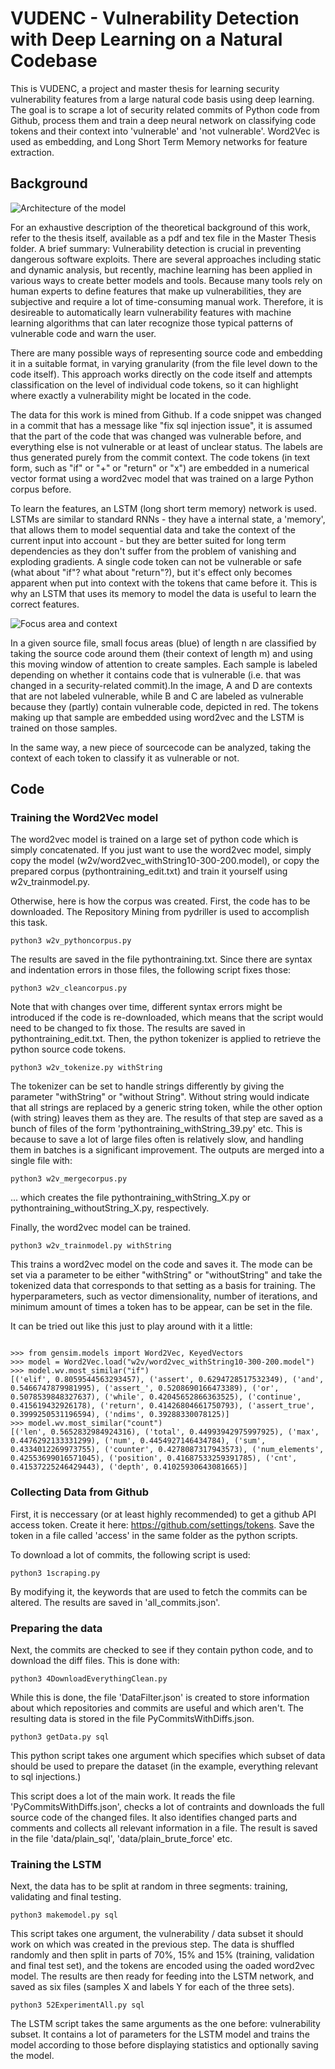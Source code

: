 # VUDENC - Vulnerability Detection with Deep Learning on a Natural Codebase

This is VUDENC, a project and master thesis for learning security vulnerability features from a large natural code basis using deep learning. The goal is to scrape a lot of security related commits of Python code from Github, process them and train a deep neural network on classifying code tokens and their context into 'vulnerable' and 'not vulnerable'. Word2Vec is used as embedding, and Long Short Term Memory networks for feature extraction.

## Background


![Architecture of the model](https://github.com/LauraWartschinski/VulnerabilityDetection/blob/master/Architecture.png)


For an exhaustive description of the theoretical background of this work, refer to the thesis itself, available as a pdf and tex file in the Master Thesis folder. A brief summary:
Vulnerability detection is crucial in preventing dangerous software exploits. There are several approaches including static and dynamic analysis, but recently, machine learning has been applied in various ways to create better models and tools. Because many tools rely on human experts to define features that make up vulnerabilities, they are subjective and require a lot of time-consuming manual work. Therefore, it is desireable to automatically learn vulnerability features with machine learning algorithms that can later recognize those typical patterns of vulnerable code and warn the user.

There are many possible ways of representing source code and embedding it in a suitable format, in varying granularity (from the file level down to the code itself). This approach works directly on the code itself and attempts classification on the level of individual code tokens, so it can highlight where exactly a vulnerability might be located in the code.

The data for this work is mined from Github. If a code snippet was changed in a commit that has a message like "fix sql injection issue", it is assumed that the part of the code that was changed was vulnerable before, and everything else is not vulnerable or at least of unclear status. The labels are thus generated purely from the commit context. The code tokens (in text form, such as "if" or "+" or "return" or "x") are embedded in a numerical vector format using a word2vec model that was trained on a large Python corpus before. 

To learn the features, an LSTM (long short term memory) network is used. LSTMs are similar to standard RNNs - they have a internal state, a 'memory', that allows them to model sequential data and take the context of the current input into account - but they are better suited for long term dependencies as they don't suffer from the problem of vanishing and exploding gradients. A single code token can not be vulnerable or safe (what about "if"? what about "return"?), but it's effect only becomes apparent when put into context with the tokens that came before it. This is why an LSTM that uses its memory to model the data is useful to learn the correct features.


![Focus area and context](https://github.com/LauraWartschinski/VulnerabilityDetection/blob/master/FocusBlocks.png)

In a given source file, small focus areas (blue) of length n are classified by taking the source code around them (their context of length m) and using this moving window of attention to create samples. Each sample is labeled depending on whether it contains code that is vulnerable (i.e. that was changed in a security-related commit).In the image, A and D are contexts that are not labeled vulnerable, while B and C are labeled as vulnerable because they (partly) contain vulnerable code, depicted in red. The tokens making up that sample are embedded using word2vec and the LSTM is trained on those samples. 


In the same way, a new piece of sourcecode can be analyzed, taking the context of each token to classify it as vulnerable or not.

## Code


### Training the Word2Vec model

The word2vec model is trained on a large set of python code which is simply concatenated. 
If you just want to use the word2vec model, simply copy the model (w2v/word2vec_withString10-300-200.model), or copy the prepared corpus (pythontraining_edit.txt) and train it yourself using w2v_trainmodel.py.

Otherwise, here is how the corpus was created. First, the code has to be downloaded. The Repository Mining from pydriller is used to accomplish this task.

```
python3 w2v_pythoncorpus.py
```

The results are saved in the file pythontraining.txt. Since there are syntax and indentation errors in those files, the following script fixes those:

```
python3 w2v_cleancorpus.py
```

Note that with changes over time, different syntax errors might be introduced if the code is re-downloaded, which means that the script would need to be changed to fix those.
The results are saved in pythontraining_edit.txt. Then, the python tokenizer is applied to retrieve the python source code tokens.

```
python3 w2v_tokenize.py withString
```

The tokenizer can be set to handle strings differently by giving the parameter "withString" or "without String". Without string would indicate that all strings are replaced by a generic string token, while the other option (with string) leaves them as they are.
The results of that step are saved as a bunch of files of the form 'pythontraining_withString_39.py' etc. This is because to save a lot of large files often is relatively slow, and handling them in batches is a significant improvement. The outputs are merged into a single file with:

```
python3 w2v_mergecorpus.py
```

... which creates the file pythontraining_withString_X.py or pythontraining_withoutString_X.py, respectively.

Finally, the word2vec model can be trained.

```
python3 w2v_trainmodel.py withString
```

This trains a word2vec model on the code and saves it. The mode can be set via a parameter to be either "withString" or "withoutString" and take the tokenized data that corresponds to that setting as a basis for training. The hyperparameters, such as vector dimensionality, number of iterations, and minimum amount of times a token has to be appear, can be set in the file.

It can be tried out like this just to play around with it a little:

```

>>> from gensim.models import Word2Vec, KeyedVectors
>>> model = Word2Vec.load("w2v/word2vec_withString10-300-200.model")
>>> model.wv.most_similar("if")
[('elif', 0.8059544563293457), ('assert', 0.6294728517532349), ('and', 0.5466747879981995), ('assert_', 0.5208690166473389), ('or', 0.5078539848327637), ('while', 0.42045652866363525), ('continue', 0.415619432926178), ('return', 0.41426804661750793), ('assert_true', 0.3999250531196594), ('ndims', 0.39288330078125)]
>>> model.wv.most_similar("count")
[('len', 0.5652832984924316), ('total', 0.44993942975997925), ('max', 0.4476292133331299), ('num', 0.4454927146434784), ('sum', 0.4334012269973755), ('counter', 0.4278087317943573), ('num_elements', 0.42553699016571045), ('position', 0.41687533259391785), ('cnt', 0.41537225246429443), ('depth', 0.41025930643081665)]
```


### Collecting Data from Github


First, it is neccessary (or at least highly recommended) to get a github API access token. Create it here: https://github.com/settings/tokens. Save the token in a file called 'access' in the same folder as the python scripts.

To download a lot of commits, the following script is used:

```
python3 1scraping.py
```

By modifying it, the keywords that are used to fetch the commits can be altered. The results are saved in 'all_commits.json'.

### Preparing the data

Next, the commits are checked to see if they contain python code, and to download the diff files. This is done with:

```
python3 4DownloadEverythingClean.py
```

While this is done, the file 'DataFilter.json' is created to store information about which repositories and commits are useful and which aren't. The resulting data is stored in the file PyCommitsWithDiffs.json.

```
python3 getData.py sql
```

This python script takes one argument which specifies which subset of data should be used to prepare the dataset (in the example, everything relevant to sql injections.) 

This script does a lot of the main work. It reads the file 'PyCommitsWithDiffs.json', checks a lot of contraints and downloads the full source code of the changed files. It also identifies changed parts and comments and collects all relevant information in a file. The result is saved in the file 'data/plain_sql', 'data/plain_brute_force' etc.


### Training the LSTM

Next, the data has to be split at random in three segments: training, validating and final testing.

```
python3 makemodel.py sql
```

This script takes one argument, the vulnerability / data subset it should work on which was created in the previous step. The data is shuffled randomly and then split in parts of 70%, 15% and 15% (training, validation and final test set), and the tokens are encoded using the oaded word2vec model. The results are then ready for feeding into the LSTM network, and saved as six files (samples X and labels Y for each of the three sets).  

```
python3 52ExperimentAll.py sql
```

The LSTM script takes the same arguments as the one before: vulnerability subset. It contains a lot of parameters for the LSTM model and trains the model according to those before displaying statistics and optionally saving the model.
